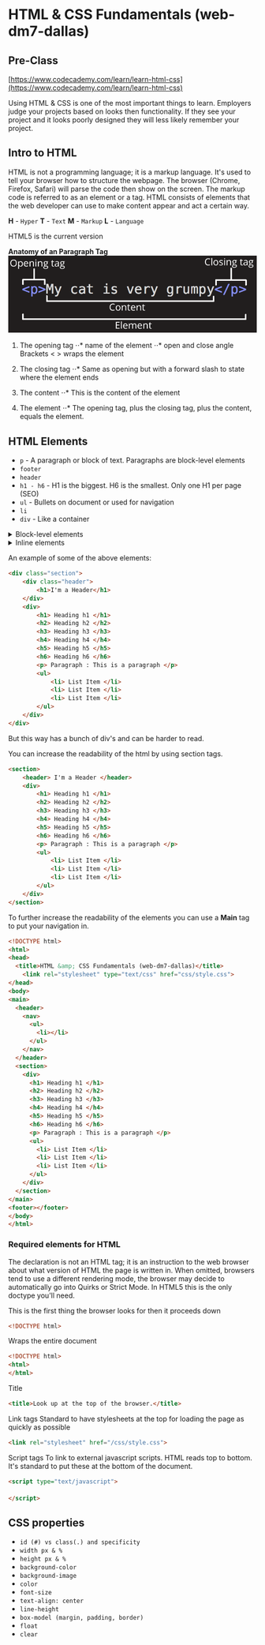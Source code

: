 # HTML &amp; CSS Fundamentals (web-dm7-dallas)


## Pre-Class
[https://www.codecademy.com/learn/learn-html-css](https://www.codecademy.com/learn/learn-html-css)

Using HTML & CSS is one of the most important things to learn. Employers judge your projects based on looks then functionality. If they see your project and it looks poorly designed they will less likely remember your project.

## Intro to HTML
HTML is not a programming language; it is a markup language. It's used to tell your browser how to structure the webpage. The browser (Chrome, Firefox, Safari) will parse the code then show on the screen. The markup code is referred to as an element or a tag.
HTML consists of elements that the web developer can use to make content appear and act a certain way.


**H** - `Hyper`
**T** - `Text`
**M** - `Markup`
**L** - `Language`

HTML5 is the current version

**Anatomy of an Paragraph Tag**
![alt tag](https://raw.githubusercontent.com/McKmillions/web-dm7-dallas_html-css_fundamentals/master/img/anatomy-of-an-paragraph-element.png)

1. The opening tag
⋅⋅* name of the element
⋅⋅* open and close angle Brackets < > wraps the element

2. The closing tag
⋅⋅* Same as opening but with a forward slash to state where the element ends

3. The content
⋅⋅* This is the content of the element

4. The element
⋅⋅* The opening tag, plus the closing tag, plus the content, equals the element.



## HTML Elements
* `p` - A paragraph or block of text. Paragraphs are block-level elements
* `footer`
* `header`
* `h1 - h6` - H1 is the biggest. H6 is the smallest. Only one H1 per page (SEO)
* `ul` - Bullets on document or used for navigation
* `li`
* `div` - Like a container

<details>
<summary>Block-level elements</summary>

HTML elements are usually either "block-level" elements or "inline" elements. A block-level element occupies the entire space of its parent element (container), thereby creating a "block." Browsers typically display the block-level element with a newline both before and after the element. You can visualize them as a stack of boxes.


Tag | Description
------------ | -------------
&lt;address&gt; | Contact information.
&lt;article&gt; | Article content.
&lt;aside&gt; | Aside content.
&lt;blockquote&gt; | Long ("block") quotation.
&lt;canvas&gt; | Drawing canvas.
&lt;dd&gt; | Describes a term in a description list.
&lt;div&gt; | Document division.
&lt;dl&gt; | Description list.
&lt;dt&gt; | Description list term.
&lt;fieldset&gt; | Field set label.
&lt;figcaption&gt; | Figure caption.
&lt;figure&gt; | Groups media content with a caption (see &lt;figcaption&gt;).
&lt;footer&gt; | Section or page footer.
&lt;form&gt; | Input form.
&lt;h1&gt;, &lt;h2&gt;, &lt;h3&gt;, &lt;h4&gt;, &lt;h5&gt;, &lt;h6&gt; | Heading levels 1-6.
&lt;header&gt; | Section or page header.
&lt;hgroup&gt; | Groups header information.
&lt;hr&gt; | Horizontal rule (dividing line).
&lt;li&gt; | List item.
&lt;main&gt; | Contains the central content unique to this document.
&lt;nav&gt; | Contains navigation links.
&lt;noscript&gt; | Content to use if scripting is not supported or turned off.
&lt;ol&gt; | Ordered list.
&lt;output&gt; | Form output.
&lt;p&gt; | Paragraph.
&lt;pre&gt; | Preformatted text.
&lt;section&gt; | Section of a web page.
&lt;table&gt; | Table.
&lt;tfoot&gt; | Table footer.
&lt;ul&gt; | Unordered list.
&lt;video&gt; | Video player.
</details>

<details>
<summary>Inline elements</summary>

An inline element occupies only the space bounded by the tags that define the inline element. By default, inline elements do not begin with new line.


Tag | Description
------------ | -------------
&lt;a&gt; |Anchor.
&lt;b&gt; | Boldface.
&lt;big&gt; | Makes text one font size bigger.
&lt;i&gt; | Italicize.
&lt;small&gt; | Makes text one font size smaller.
&lt;tt&gt; | Displays text in browser's default monotype font.
&lt;abbr&gt; | Abbreviation.
&lt;cite&gt; | Reference to a creative work.
&lt;code&gt; | Fragment of computer code.
&lt;dfn&gt; | Defining instance of a term.
&lt;em&gt; | Text that has stress emphasis.
&lt;kbd&gt; | User Input
&lt;strong&gt; | Gives text strong importance, and is typically displayed in bold.
&lt;samp&gt; | Element intended to identify sample output from a computer program.
&lt;time&gt; | Represents either a time on a 24-hour clock or a precise date in the Gregorian calendar
&lt;var&gt; | A variable in a mathematical expression or a programming context.
&lt;bdo&gt; | (bidirectional override) is used to override the current directionality of text.
&lt;br&gt; | Produces a line break in text (carriage-return).
&lt;img&gt; | Image in the document.
&lt;map&gt; | Defines an image map (a clickable link area).
&lt;object&gt; | External resource.
&lt;q&gt; | Indicates that the enclosed text is a short inline quotation.
&lt;script&gt; | Used to embed or reference an executable script.
&lt;span&gt; | A generic inline container for phrasing content. Used to group elements for styling.
&lt;sub&gt; | A span of text that should be displayed, lower, and often smaller, than the main span of text.
&lt;sup&gt; | A span of text that should be displayed, higher, and often smaller, than the main span of text.
&lt;button&gt; | Clickable button.
&lt;input&gt; | Used to create interactive controls for web-based forms in order to accept data from the user.
&lt;label&gt; | Caption for an item in a user interface.
&lt;select&gt; | A control that provides a menu of options.
&lt;textarea&gt; | Multi-line plain-text editing control.
</details>

An example of some of the above elements:
```html
<div class="section">
	<div class="header">
		<h1>I'm a Header</h1>
	</div>
	<div>
		<h1> Heading h1 </h1>
		<h2> Heading h2 </h2>
		<h3> Heading h3 </h3>
		<h4> Heading h4 </h4>
		<h5> Heading h5 </h5>
		<h6> Heading h6 </h6>
		<p> Paragraph : This is a paragraph </p>
		<ul>
			<li> List Item </li>
			<li> List Item </li>
			<li> List Item </li>
		</ul>
	</div>
</div>
```
But this way has a bunch of div's and can be harder to read.

You can increase the readability of the html by using section tags.
```html
<section>
	<header> I'm a Header </header>
	<div>
		<h1> Heading h1 </h1>
		<h2> Heading h2 </h2>
		<h3> Heading h3 </h3>
		<h4> Heading h4 </h4>
		<h5> Heading h5 </h5>
		<h6> Heading h6 </h6>
		<p> Paragraph : This is a paragraph </p>
		<ul>
			<li> List Item </li>
			<li> List Item </li>
			<li> List Item </li>
		</ul>
	</div>
</section>
```

To further increase the readability of the elements you can use a **Main** tag to put your navigation in.
```html
<!DOCTYPE html>
<html>
<head>
  <title>HTML &amp; CSS Fundamentals (web-dm7-dallas)</title>
	<link rel="stylesheet" type="text/css" href="css/style.css">
</head>
<body>
<main>
  <header>
    <nav>
      <ul>
        <li></li>
      </ul>
    </nav>
  </header>
  <section>
    <div>
      <h1> Heading h1 </h1>
      <h2> Heading h2 </h2>
      <h3> Heading h3 </h3>
      <h4> Heading h4 </h4>
      <h5> Heading h5 </h5>
      <h6> Heading h6 </h6>
      <p> Paragraph : This is a paragraph </p>
      <ul>
        <li> List Item </li>
        <li> List Item </li>
        <li> List Item </li>
      </ul>
    </div>
  </section>
</main>
<footer></footer>
</body>
</html>
```
### Required elements for HTML

The declaration is not an HTML tag; it is an instruction to the web browser about what version of HTML the page is written in. When omitted, browsers tend to use a different rendering mode, the browser may decide to automatically go into Quirks or Strict Mode. In HTML5 this is the only doctype you'll need.

This is the first thing the browser looks for then it proceeds down
```html
<!DOCTYPE html>
```
Wraps the entire document
```html
<!DOCTYPE html>
<html>
</html>
```

Title
```html
<title>Look up at the top of the browser.</title>
```

Link tags
Standard to have stylesheets at the top for loading the page as quickly as possible
```html
<link rel="stylesheet" href="/css/style.css">
```

Script tags
To link to external javascript scripts. HTML reads top to bottom. It's standard to put these at the bottom of the document.
```html
<script type="text/javascript">

</script>
```

## CSS properties
* `id (#) vs class(.) and specificity`
* `width px & %`
* `height px & %`
* `background-color`
* `background-image`
* `color`
* `font-size`
* `text-align: center`
* `line-height`
* `box-model (margin, padding, border)`
* `float`
* `clear`
